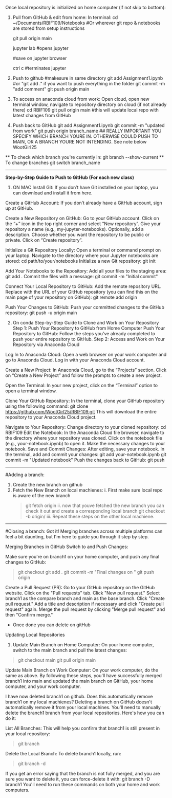 Once local repository is initialized on home computer (if not skip to bottom):
1. Pull from GitHub & edit from home:
   In terminal:
   cd ~/Documents/RBIF109/Notebooks    #Or wherever git repo & notebooks are stored from setup instructions
   
   git pull origin main

   jupyter lab       #opens jupyter
   
   #save on jupyter browser

   ctrl c #terminates jupyter
3. Push to github
   #makesure in same directory
   git add Assignment1.ipynb     #or "git add ." if you want to push everything in the folder
   git commit -m "add comment"
   git push origin main

4. To access on anaconda cloud from work:
   Open cloud, open new terminal window, navigate to repository directory on cloud (if not already there)
   cd RBIF109
   git pull origin main     #this will update local repo with latest changes from GitHub

5. Push back to GitHub
   git add Assignment1.ipynb
   git commit -m "updated from work"
   git push origin branch_name  ## REALLY IMPORTANT YOU SPECIFY WHICH BRANCH YOURE IN. OTHERWISE COULD PUSH TO MAIN, OR A BRANCH YOURE NOT INTENDING. See note below
   WootGirl25
   <paste personal access token>

** To check which branch you're currently in:
    git branch --show-current
** To change branches
    git switch branch_name
    
_______________________________________________________________________________
**Step-by-Step Guide to Push to GitHub (For each new class)**
1. ON MAC
Install Git:
If you don’t have Git installed on your laptop, you can download and install it from here.

Create a GitHub Account:
If you don’t already have a GitHub account, sign up at GitHub.

Create a New Repository on GitHub:
Go to your GitHub account.
Click on the “+” icon in the top right corner and select “New repository”.
Give your repository a name (e.g., my-jupyter-notebooks).
Optionally, add a description.
Choose whether you want the repository to be public or private.
Click on “Create repository”.

Initialize a Git Repository Locally:
Open a terminal or command prompt on your laptop.
Navigate to the directory where your Jupyter notebooks are stored:
cd path/to/your/notebooks
Initialize a new Git repository:
git init

Add Your Notebooks to the Repository:
Add all your files to the staging area:
git add .
Commit the files with a message:
git commit -m "Initial commit"

Connect Your Local Repository to GitHub:
Add the remote repository URL. Replace <your-repo-url> with the URL of your GitHub repository (you can find this on the main page of your repository on GitHub):
git remote add origin <your-repo-url>

Push Your Changes to GitHub:
Push your committed changes to the GitHub repository:
git push -u origin main

2. On conda
Step-by-Step Guide to Clone and Work on Your Repository
Step 1: Push Your Repository to GitHub from Home Computer
Push Your Repository to GitHub:
Follow the steps you’ve already completed to push your entire repository to GitHub.
Step 2: Access and Work on Your Repository via Anaconda Cloud

Log In to Anaconda Cloud:
Open a web browser on your work computer and go to Anaconda Cloud.
Log in with your Anaconda Cloud account.

Create a New Project:
In Anaconda Cloud, go to the “Projects” section.
Click on “Create a New Project” and follow the prompts to create a new project.

Open the Terminal:
In your new project, click on the “Terminal” option to open a terminal window.

Clone Your GitHub Repository:
In the terminal, clone your GitHub repository using the following command:
git clone https://github.com/WootGirl25/RBIF109.git
This will download the entire repository to your Anaconda Cloud project.

Navigate to Your Repository:
Change directory to your cloned repository:
cd RBIF109
Edit the Notebook:
In the Anaconda Cloud file browser, navigate to the directory where your repository was cloned.
Click on the notebook file (e.g., your-notebook.ipynb) to open it.
Make the necessary changes to your notebook.
Save and Commit Changes:
After editing, save your notebook.
In the terminal, add and commit your changes:
git add your-notebook.ipynb
git commit -m "Updated notebook"
Push the changes back to GitHub:
git push


__________________________________________________
#Adding a branch:
1. Create the new branch on github <branch1>
2. Fetch the New Branch on local machienes:
   i. First make sure local repo is aware of the new branch
   > git fetch origin
   ii. now that youve fetched the new branch you can check it out and create a corresponding local branch
   > git checkout -b <branch1> origin/<branch1>
   iii. Repeat these steps on the other local machiene.

__________________________________________________________
#Closing a branch:
Got it! Merging branches across multiple platforms can feel a bit daunting, but I'm here to guide you through it step by step.

Merging Branches in GitHub
Switch to <branch1> and Push Changes:

Make sure you're on branch1 on your home computer, and push any final changes to GitHub:

>git checkout <branch1>
>git add .
>git commit -m "Final changes on <branch1>"
>git push origin <branch1>

Create a Pull Request (PR):
Go to your GitHub repository on the GitHub website.
Click on the "Pull requests" tab.
Click "New pull request."
Select branch1 as the compare branch and main as the base branch.
Click "Create pull request."
Add a title and description if necessary and click "Create pull request" again.
Merge the pull request by clicking "Merge pull request" and then "Confirm merge."
- Once done you can delete <branch1> on gitHub

Updating Local Repositories
1. Update Main Branch on Home Computer:
On your home computer, switch to the main branch and pull the latest changes:

>git checkout main
>git pull origin main

Update Main Branch on Work Computer:
On your work computer, do the same as above.
By following these steps, you'll have successfully merged branch1 into main and updated the main branch on GitHub, your home computer, and your work computer.

I have now deleted branch1 on github. Does this automatically remove branch1 on my local machienes?
Deleting a branch on GitHub doesn't automatically remove it from your local machines. You'll need to manually delete the branch1 branch from your local repositories. Here's how you can do it:

List All Branches:
This will help you confirm that branch1 is still present in your local repository:
>git branch

Delete the Local Branch:
To delete branch1 locally, run:
>git branch -d <branch1>

If you get an error saying that the branch is not fully merged, and you are sure you want to delete it, you can force-delete it with:
git branch -D branch1
You'll need to run these commands on both your home and work computers.